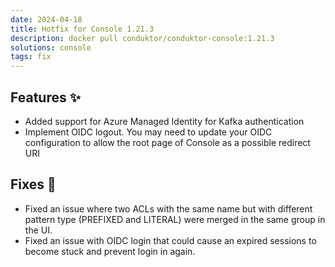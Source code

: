 ```yaml
---
date: 2024-04-18
title: Hotfix for Console 1.21.3
description: docker pull conduktor/conduktor-console:1.21.3
solutions: console
tags: fix
---
```


## Features ✨
- Added support for Azure Managed Identity for Kafka authentication
- Implement OIDC logout. You may need to update your OIDC configuration to allow the root page of Console as a possible redirect URI

## Fixes 🔨
- Fixed an issue where two ACLs with the same name but with different pattern type (PREFIXED and LITERAL) were merged in the same group in the UI.
- Fixed an issue with OIDC login that could cause an expired sessions to become stuck and prevent login in again.